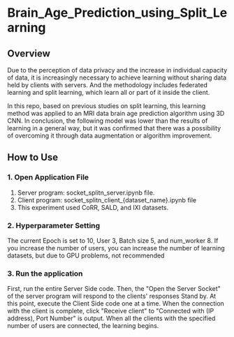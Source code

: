 # Brain_Age_Prediction_using_Split_Learning

## Overview
Due to the perception of data privacy and the increase in individual capacity of data, it is increasingly necessary to achieve learning without sharing data held by clients with servers. And the methodology includes federated learning and split learning, which learn all or part of it inside the client. 

In this repo, based on previous studies on split learning, this learning method was applied to an MRI data brain age prediction algorithm using 3D CNN. In conclusion, the following model was lower than the results of learning in a general way, but it was confirmed that there was a possibility of overcoming it through data augmentation or algorithm improvement.

## How to Use

### 1. Open Application File
1) Server program: socket_splitn_server.ipynb file.
2) Client program: socket_splitn_client_{dataset_name}.ipynb file
3) This experiment used CoRR, SALD, and IXI datasets.

### 2. Hyperparameter Setting
The current Epoch is set to 10, User 3, Batch size 5, and num_worker 8.
If you increase the number of users, you can increase the number of learning datasets, but due to GPU problems, not
recommended

### 3. Run the application
First, run the entire Server Side code.
Then, the "Open the Server Socket" of the server program will respond to the clients' responses
Stand by.
At this point, execute the Client Side code one at a time.
When the connection with the client is complete, click "Receive client" to "Connected with (IP address),
Port Number" is output.
When all the clients with the specified number of users are connected, the learning begins.

